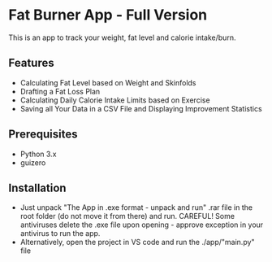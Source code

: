 # Fat Burner App - Full Version

This is an app to track your weight, fat level and calorie intake/burn.


## Features

- Calculating Fat Level based on Weight and Skinfolds
- Drafting a Fat Loss Plan
- Calculating Daily Calorie Intake Limits based on Exercise
- Saving all Your Data in a CSV File and Displaying Improvement Statistics


## Prerequisites

- Python 3.x
- guizero

## Installation

- Just unpack "The App in .exe format - unpack and run" .rar file in the root folder (do not move it from there) and run. CAREFUL! Some antiviruses delete the .exe file upon opening - approve exception in your antivirus to run the app.
- Alternatively, open the project in VS code and run the ./app/"main.py" file
